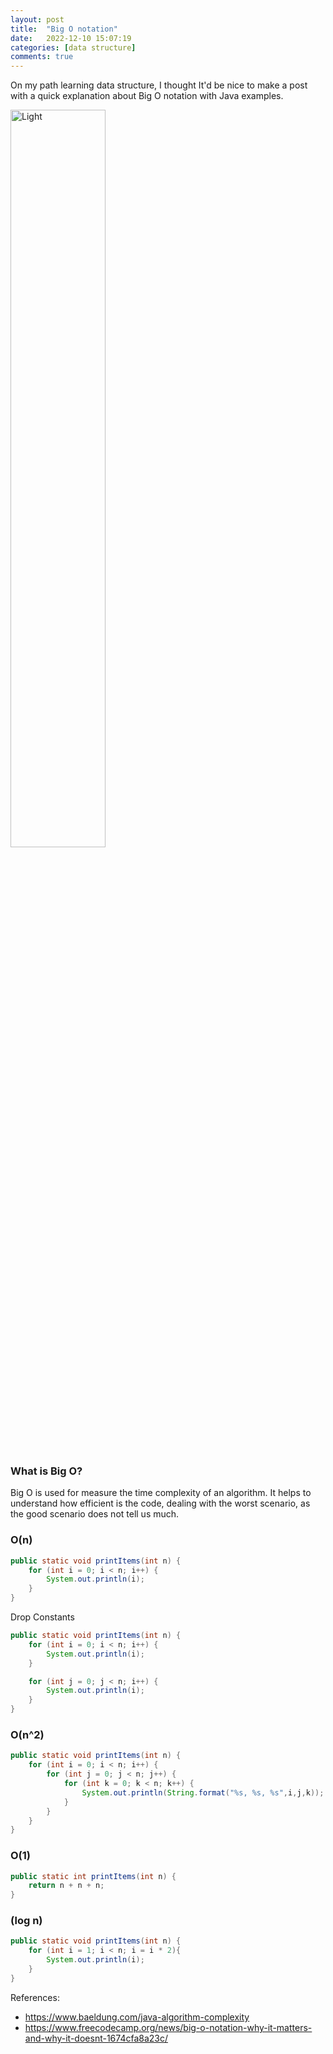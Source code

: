 ```yaml
---
layout: post
title:  "Big O notation"
date:   2022-12-10 15:07:19
categories: [data structure]
comments: true
---
```

On my path learning data structure, I thought It'd be nice to make a post with a quick explanation about Big O notation with Java examples.

<!--more-->

<img alt="Light" src="{{ site.url }}/img/big-o-graph.png" width="55%">

### What is Big O?

Big O is used for measure the time complexity of an algorithm. It helps to understand how efficient is the code, dealing with the worst scenario, as the good scenario does not tell us much.

### O(n)

```java
public static void printItems(int n) {
    for (int i = 0; i < n; i++) {
        System.out.println(i);
    }
}
``` 

Drop Constants

```java
public static void printItems(int n) {
    for (int i = 0; i < n; i++) {
        System.out.println(i);
    }

    for (int j = 0; j < n; i++) {
        System.out.println(i);
    }
}
``` 

###  O(n^2)

```java
public static void printItems(int n) {
    for (int i = 0; i < n; i++) {
        for (int j = 0; j < n; j++) {
            for (int k = 0; k < n; k++) {
                System.out.println(String.format("%s, %s, %s",i,j,k));
            }
        }
    }
}
``` 

### O(1) 

```java
public static int printItems(int n) {
    return n + n + n;
}
``` 


### (log n)

```java
public static void printItems(int n) {
    for (int i = 1; i < n; i = i * 2){
        System.out.println(i);
    }
}
``` 


References:

 - https://www.baeldung.com/java-algorithm-complexity
 - https://www.freecodecamp.org/news/big-o-notation-why-it-matters-and-why-it-doesnt-1674cfa8a23c/